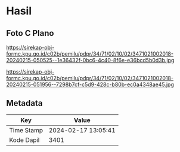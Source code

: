 # Hasil

## Foto C Plano

https://sirekap-obj-formc.kpu.go.id/c02b/pemilu/pdpr/34/71/02/10/02/3471021002018-20240215-050525--1e36432f-0bc6-4c40-8f6e-e36bcd5b0d3b.jpg

https://sirekap-obj-formc.kpu.go.id/c02b/pemilu/pdpr/34/71/02/10/02/3471021002018-20240215-051956--7298b7cf-c5d9-428c-b80b-ec0a4348ae45.jpg


## Metadata

| Key        | Value               |
| ---------- | ------------------- |
| Time Stamp | 2024-02-17 13:05:41 |
| Kode Dapil | 3401                |




